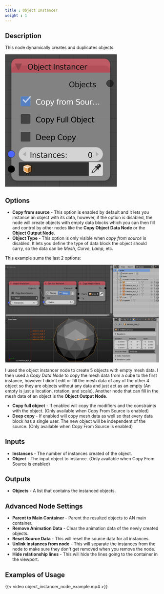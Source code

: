```yaml
---
title : Object Instancer
weight : 1
---
```


## Description

This node dynamically creates and duplicates objects.

![image](object_instancer_node.png)

## Options

- **Copy from source** - This option is enabled by default and it lets
    you instance an object with its data, however, if the option is
    disabled, the node will create objects with empty data blocks which
    you can then fill and control by other nodes like the **Copy Object
    Data Node** or the **Object Output Node**.
- **Object Type** - This option is only visible when *copy from
    source* is disabled. It lets you define the type of data block the
    object should carry, so the data can be *Mesh*, *Curve*, *Lamp*,
    etc.

This example sums the last 2 options:

![image](object_instancer_node_example2.png)

I used the object instancer node to create 5 objects with empty mesh
data. I then used a *Copy Data Node* to copy the mesh data from a cube
to the first instance, however I didn't edit or fill the mesh data of
any of the other 4 object so they are objects without any data and just
act as an empty (An empty is just a location, rotation, and scale).
Another node that can fill in the mesh data of an object is the **Object
Output Node**.

- **Copy full object** - If enabled will copy the modifiers and the
    constraints with the object. (Only available when Copy From Source
    is enabled)
- **Deep copy** - If enabled will copy mesh data as well so that every
    data block has a single user. The new object will be independent of
    the source. (Only available when Copy From Source is enabled)

## Inputs

- **Instances** - The number of instances created of the object.
- **Object** - The input object to instance. (Only available when Copy
    From Source is enabled)

## Outputs

- **Objects** - A list that contains the instanced objects.

## Advanced Node Settings

- **Parent to Main Container** - Parent the resulted objects to AN
    main container.
- **Remove Animation Data** - Clear the animation data of the newly
    created objects.
- **Reset Source Data** - This will reset the source data for all
    instances.
- **Unlink instances from node** - This will separate the instances
    from the node to make sure they don't get removed when you remove
    the node.
- **Hide relationship lines** - This will hide the lines going to the
    container in the viewport.

## Examples of Usage

{{< video object_instancer_node_example.mp4 >}}
